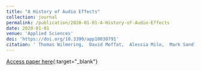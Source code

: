 ```yaml
---
title: "A History of Audio Effects"
collection: journal
permalink: /publication/2020-01-01-A-History-of-Audio-Effects
date: 2020-01-01
venue: 'Applied Sciences'
doi: 'https://doi.org/10.3390/app10030791'
citation: ' Thomas Wilmering,  David Moffat,  Alessia Milo,  Mark Sandler, &quot;A History of Audio Effects.&quot; Applied Sciences, 2020.'
---
```

[Access paper here](https://doi.org/10.3390/app10030791){:target="_blank"}
